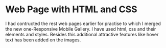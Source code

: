 # Web Page with HTML and CSS
I had contructed the rest web pages earlier for practise to which I merged the new one-Responsive Mobile Gallery.
I have used html, css and their elements and styles. Besides this additional attractive features like hover text has been added on the images. 
